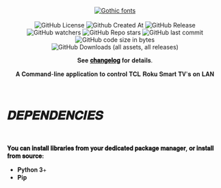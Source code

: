 <div id="header" align="center">
  
  [![Gothic fonts](https://see.fontimg.com/api/renderfont4/RAMA/eyJyIjoiZnMiLCJoIjoxMzAsInciOjIwMDAsImZzIjo2NSwiZmdjIjoiI0QwOEUyNCIsImJnYyI6IiNGRkZGRkYiLCJ0IjoxfQ/QmFuZQ/deutsch-gothic.png)](https://www.fontspace.com/category/gothic)
  </br>
  </br>
  ![GitHub License](https://img.shields.io/github/license/bombenheimer/Bane?style=for-the-badge&logo=github&color=green)
  ![Github Created At](https://img.shields.io/github/created-at/bombenheimer/Bane?style=for-the-badge&logo=github&color=yellow)
  ![GitHub Release](https://img.shields.io/github/v/release/bombenheimer/Bane?style=for-the-badge&logo=github&color=orange)
  </br>
  ![GitHub watchers](https://img.shields.io/github/watchers/bombenheimer/Bane?style=for-the-badge&logo=github&color=green)
  ![GitHub Repo stars](https://img.shields.io/github/stars/bombenheimer/Bane?style=for-the-badge&logo=github&color=yellow)
  ![GitHub last commit](https://img.shields.io/github/last-commit/bombenheimer/Bane?style=for-the-badge&logo=github&color=orange)
  ![GitHub code size in bytes](https://img.shields.io/github/languages/code-size/bombenheimer/Bane?style=for-the-badge&logo=github&color=red)
  </br>
  ![GitHub Downloads (all assets, all releases)](https://img.shields.io/github/downloads/bombenheimer/Bane/total?style=for-the-badge&logo=github&color=green)

  𝐒𝐞𝐞 [**𝐜𝐡𝐚𝐧𝐠𝐞𝐥𝐨𝐠**](CHANGELOG.md) 𝐟𝐨𝐫 𝐝𝐞𝐭𝐚𝐢𝐥𝐬.

  𝐀 𝐂𝐨𝐦𝐦𝐚𝐧𝐝-𝐥𝐢𝐧𝐞 𝐚𝐩𝐩𝐥𝐢𝐜𝐚𝐭𝐢𝐨𝐧 𝐭𝐨 𝐜𝐨𝐧𝐭𝐫𝐨𝐥 𝐓𝐂𝐋 𝐑𝐨𝐤𝐮 𝐒𝐦𝐚𝐫𝐭 𝐓𝐕'𝐬 𝐨𝐧 𝐋𝐀𝐍

  </br>

</div>

  # 𝑫𝑬𝑷𝑬𝑵𝑫𝑬𝑵𝑪𝑰𝑬𝑺

  </br>

  **𝐘𝐨𝐮 𝐜𝐚𝐧 𝐢𝐧𝐬𝐭𝐚𝐥𝐥 𝐥𝐢𝐛𝐫𝐚𝐫𝐢𝐞𝐬 𝐟𝐫𝐨𝐦 𝐲𝐨𝐮𝐫 𝐝𝐞𝐝𝐢𝐜𝐚𝐭𝐞𝐝 𝐩𝐚𝐜𝐤𝐚𝐠𝐞 𝐦𝐚𝐧𝐚𝐠𝐞𝐫, 𝐨𝐫 𝐢𝐧𝐬𝐭𝐚𝐥𝐥 𝐟𝐫𝐨𝐦 𝐬𝐨𝐮𝐫𝐜𝐞:**

  - 𝐏𝐲𝐭𝐡𝐨𝐧 𝟑+
  - 𝐏𝐢𝐩
